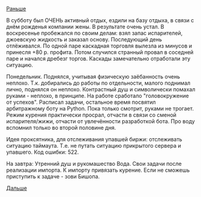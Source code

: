 [Раньше](2015.07.17.md)

В субботу был ОЧЕНЬ активный отдых, ездили на базу отдыха, в связи с днём рожденья компании жены. В результате очень устал.
В воскресенье пробежался по своим делам: взял запас испарителей, джоевскую жидкость и заказал основу. Последующий день отлёживался.
По одной паре каскадная торговля вылезла из минусов и принесля +80 р. профита. Потом случился странный провал в соседней паре и начался дребезг торгов. Каскады замечательно отработали эту ситуацию.

Понедельник.
Поднялся, учитывая физическую заёбанность очень неплохо. Т.к. добирались до работы по отдельности, малого поднимал лично, поднялся он неплохо.
Контрастный душ и символически помахал руками - неплохо, в принципе.
На работе сработало "головокружение от успехов".
Расписал задачи, остальное время посвятил арбитражному боту на Python. Пока только смотрит, руками не трогает.
Режим курения практически просрал, отчасти в связи со сменой испарителя/жижи, отчасти от увлечённости разработкой бота.
Про воду вспомнил только во второй половине дня. 

Идея проксятника, для отслеживания упавшей биржи: отслеживать ситуацию таймаута. Т.е. не путать ситуацию прикрытого сервера и упавшего. Код ошибки: 522.

На завтра:
Утренний душ и рукомашество
Вода.
Свои задачи после реализации импорта.
К импорту привязать курение.
Если не сможешь приступить к задаче - зови Бишопа.

[Дальше](2015.07.21.md)